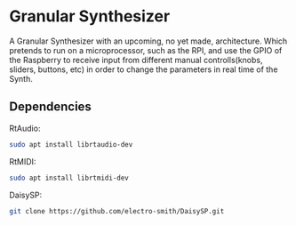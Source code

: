# Granular Synthesizer

A Granular Synthesizer with an upcoming, no yet made, architecture. Which pretends to run on a microprocessor, such as the RPI, and use the GPIO of the Raspberry to receive input from different manual controlls(knobs, sliders, buttons, etc) in order to change the parameters in real time of the Synth. 

## Dependencies
RtAudio:

```bash
sudo apt install librtaudio-dev
```
RtMIDI:
```bash
sudo apt install librtmidi-dev
```
DaisySP:
```bash
git clone https://github.com/electro-smith/DaisySP.git
```


